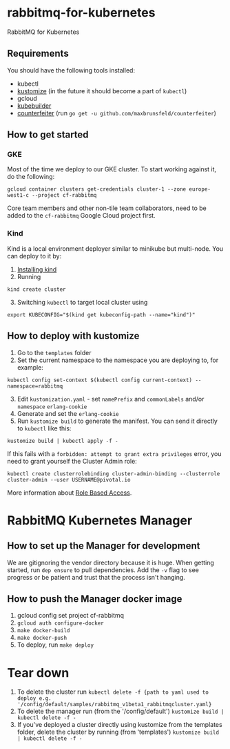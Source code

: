 # rabbitmq-for-kubernetes
RabbitMQ for Kubernetes

## Requirements
You should have the following tools installed:
* kubectl
* [kustomize](https://github.com/kubernetes-sigs/kustomize/) (in the future it should become a part of `kubectl`)
* gcloud
* [kubebuilder](https://book.kubebuilder.io/quick_start.html)
* [counterfeiter](https://github.com/maxbrunsfeld/counterfeiter) (run `go get -u github.com/maxbrunsfeld/counterfeiter`)

## How to get started
### GKE
Most of the time we deploy to our GKE cluster. To start working against it, do the following:
```
gcloud container clusters get-credentials cluster-1 --zone europe-west1-c --project cf-rabbitmq
```
Core team members and other non-tile team collaborators, need to be added to the `cf-rabbitmq` Google Cloud project first.

### Kind
Kind is a local environment deployer similar to minikube but multi-node. You can deploy to it by:
1. [Installing kind](https://github.com/kubernetes-sigs/kind#installation-and-usage)
2. Running
```
kind create cluster
```
3. Switching `kubectl` to target local cluster using
```
export KUBECONFIG="$(kind get kubeconfig-path --name="kind")"
```

## How to deploy with kustomize
1. Go to the `templates` folder
2. Set the current namespace to the namespace you are deploying to, for example:
```
kubectl config set-context $(kubectl config current-context) --namespace=rabbitmq
```
3. Edit `kustomization.yaml` - set `namePrefix` and `commonLabels` and/or `namespace` `erlang-cookie`
4. Generate and set the `erlang-cookie`
5. Run `kustomize build` to generate the manifest. You can send it directly to `kubectl` like this:
```
kustomize build | kubectl apply -f -
```

If this fails with a `forbidden: attempt to grant extra privileges` error, you need to grant yourself the Cluster Admin role:
```
kubectl create clusterrolebinding cluster-admin-binding --clusterrole cluster-admin --user USERNAME@pivotal.io
```
More information about [Role Based Access](https://cloud.google.com/kubernetes-engine/docs/how-to/role-based-access-control).

# RabbitMQ Kubernetes Manager

## How to set up the Manager for development

We are gitignoring the vendor directory because it is huge. When getting started, run `dep ensure` to pull dependencies. Add the `-v` flag to see progress or be patient and trust that the process isn't hanging.

## How to push the Manager docker image

1. gcloud config set project cf-rabbitmq
2. `gcloud auth configure-docker`
2. `make docker-build`
3. `make docker-push`
4. To deploy, run `make deploy`

# Tear down

1. To delete the cluster run `kubectl delete -f {path to yaml used to deploy e.g. '/config/default/samples/rabbitmq_v1beta1_rabbitmqcluster.yaml}`
1. To delete the manager run (from the  '/config/default') `kustomize build | kubectl delete -f -`
1. If you've deployed a cluster directly using kustomize from the templates folder, delete the cluster by running (from 'templates') `kustomize build | kubectl delete -f -`
